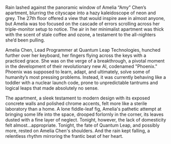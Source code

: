 Rain lashed against the panoramic window of Amelia “Amy” Chen’s apartment, blurring the cityscape into a hazy kaleidoscope of neon and grey. The 27th floor offered a view that would inspire awe in almost anyone, but Amelia was too focused on the cascade of errors scrolling across her triple-monitor setup to notice. The air in her minimalist apartment was thick with the scent of stale coffee and ozone, a testament to the all-nighters she’d been pulling.

Amelia Chen, Lead Programmer at Quantum Leap Technologies, hunched further over her keyboard, her fingers flying across the keys with a practiced grace. She was on the verge of a breakthrough, a pivotal moment in the development of their revolutionary new AI, codenamed "Phoenix." Phoenix was supposed to learn, adapt, and ultimately, solve some of humanity’s most pressing problems. Instead, it was currently behaving like a toddler with a nuclear launch code, prone to unpredictable tantrums and logical leaps that made absolutely no sense.

The apartment, a sleek testament to modern design with its exposed concrete walls and polished chrome accents, felt more like a sterile laboratory than a home. A lone fiddle-leaf fig, Amelia's pathetic attempt at bringing some life into the space, drooped forlornly in the corner, its leaves dusted with a fine layer of neglect. Tonight, however, the lack of domesticity felt almost…appropriate. Tonight, the fate of Quantum Leap, and possibly more, rested on Amelia Chen's shoulders. And the rain kept falling, a relentless rhythm mirroring the frantic beat of her heart.
